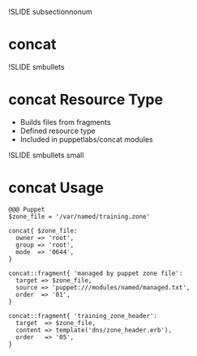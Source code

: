 !SLIDE subsectionnonum
# concat

!SLIDE smbullets
# concat Resource Type

* Builds files from fragments
* Defined resource type
* Included in puppetlabs/concat modules


!SLIDE smbullets small
# concat Usage

    @@@ Puppet
    $zone_file = '/var/named/training.zone'

    concat{ $zone_file:
      owner => 'root',
      group => 'root',
      mode  => '0644',
    }

    concat::fragment{ 'managed by puppet zone file':
      target => $zone_file,
      source => 'puppet:///modules/named/managed.txt',
      order  => '01',
    }

    concat::fragment{ 'training_zone_header':
      target  => $zone_file,
      content => template('dns/zone_header.erb'),
      order   => '05',
    }
